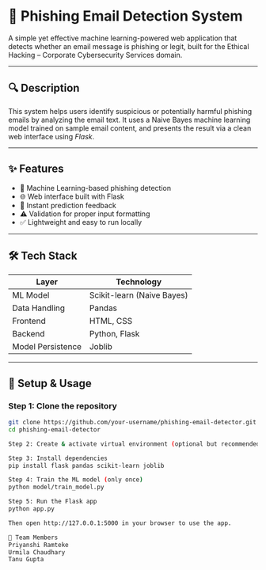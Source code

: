 # 📧 Phishing Email Detection System

A simple yet effective machine learning-powered web application that detects whether an email message is phishing or legit, built for the Ethical Hacking – Corporate Cybersecurity Services domain.

---

## 🔍 Description

This system helps users identify suspicious or potentially harmful phishing emails by analyzing the email text. It uses a Naive Bayes machine learning model trained on sample email content, and presents the result via a clean web interface using *Flask*.

---

## ✨ Features

- 🧠 Machine Learning-based phishing detection
- 🌐 Web interface built with Flask
- 💬 Instant prediction feedback
- ⚠ Validation for proper input formatting
- ✅ Lightweight and easy to run locally

---

## 🛠 Tech Stack

| Layer            | Technology              |
|------------------|--------------------------|
| ML Model         | Scikit-learn (Naive Bayes) |
| Data Handling    | Pandas                  |
| Frontend         | HTML, CSS               |
| Backend          | Python, Flask           |
| Model Persistence| Joblib                  |

---

## 🚀 Setup & Usage

### Step 1: Clone the repository
```bash
git clone https://github.com/your-username/phishing-email-detector.git
cd phishing-email-detector

Step 2: Create & activate virtual environment (optional but recommended)

Step 3: Install dependencies
pip install flask pandas scikit-learn joblib

Step 4: Train the ML model (only once)
python model/train_model.py 

Step 5: Run the Flask app
python app.py 

Then open http://127.0.0.1:5000 in your browser to use the app.

👥 Team Members
Priyanshi Ramteke 
Urmila Chaudhary
Tanu Gupta 

